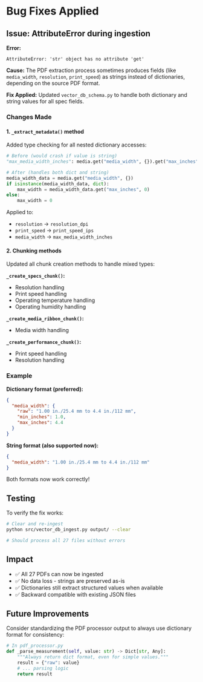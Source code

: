 # Bug Fixes Applied

## Issue: AttributeError during ingestion

**Error:**
```
AttributeError: 'str' object has no attribute 'get'
```

**Cause:**
The PDF extraction process sometimes produces fields (like `media_width`, `resolution`, `print_speed`) as strings instead of dictionaries, depending on the source PDF format.

**Fix Applied:**
Updated `vector_db_schema.py` to handle both dictionary and string values for all spec fields.

### Changes Made

#### 1. `_extract_metadata()` method
Added type checking for all nested dictionary accesses:

```python
# Before (would crash if value is string)
"max_media_width_inches": media.get("media_width", {}).get("max_inches", 0)

# After (handles both dict and string)
media_width_data = media.get("media_width", {})
if isinstance(media_width_data, dict):
    max_width = media_width_data.get("max_inches", 0)
else:
    max_width = 0
```

Applied to:
- `resolution` → `resolution_dpi`
- `print_speed` → `print_speed_ips`
- `media_width` → `max_media_width_inches`

#### 2. Chunking methods
Updated all chunk creation methods to handle mixed types:

**`_create_specs_chunk()`:**
- Resolution handling
- Print speed handling
- Operating temperature handling
- Operating humidity handling

**`_create_media_ribbon_chunk()`:**
- Media width handling

**`_create_performance_chunk()`:**
- Print speed handling
- Resolution handling

### Example

**Dictionary format (preferred):**
```json
{
  "media_width": {
    "raw": "1.00 in./25.4 mm to 4.4 in./112 mm",
    "min_inches": 1.0,
    "max_inches": 4.4
  }
}
```

**String format (also supported now):**
```json
{
  "media_width": "1.00 in./25.4 mm to 4.4 in./112 mm"
}
```

Both formats now work correctly!

## Testing

To verify the fix works:

```bash
# Clear and re-ingest
python src/vector_db_ingest.py output/ --clear

# Should process all 27 files without errors
```

## Impact

- ✅ All 27 PDFs can now be ingested
- ✅ No data loss - strings are preserved as-is
- ✅ Dictionaries still extract structured values when available
- ✅ Backward compatible with existing JSON files

## Future Improvements

Consider standardizing the PDF processor output to always use dictionary format for consistency:

```python
# In pdf_processor.py
def _parse_measurement(self, value: str) -> Dict[str, Any]:
    """Always return dict format, even for simple values."""
    result = {"raw": value}
    # ... parsing logic
    return result
```

